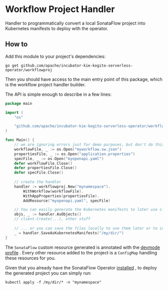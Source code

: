 # Workflow Project Handler

Handler to programmatically convert a local SonataFlow project into Kubernetes manifests to deploy with
the operator.

## How to

Add this module to your project's dependencies:

```shell
go get github.com/apache/incubator-kie-kogito-serverless-operator/workflowproj
```

Then you should have access to the main entry point of this package, which is the workflow project handler builder.

The API is simple enough to describe in a few lines:

```go
package main

import (
	"os"

	"github.com/apache/incubator-kie-kogito-serverless-operator/workflowproj"
)

func Main() {
	// we are ignoring errors just for demo purposes, but don't do this!
	workflowFile, _ := os.Open("myworkflow.sw.json")
	propertiesFile, _ := os.Open("application.properties")
	specFile, _ := os.Open("myopenapi.yaml")
	defer workflowFile.Close()
	defer propertiesFile.Close()
	defer specFile.Close()
	
	// create the handler
	handler := workflowproj.New("mynamespace").
		WithWorkflow(workflowFile).
		WithAppProperties(propertiesFile).
		AddResource("myopenapi.yaml", specFile)

	// You can easily generate the Kubernetes manifests to later use client-go to deploy them in the cluster...
	objs, _ := handler.AsObjects()
	// client.Create(...), other stuff
	
	// ... or you can save the files locally to use them later or to integrate in a GitOps process
	_ = handler.SaveAsKubernetesManifests("/my/dir/")
}
```

The `SonataFlow` custom resource generated is annotated with
the [devmode profile](https://kiegroup.github.io/kogito-docs/serverlessworkflow/latest/cloud/operator/developing-workflows.html)
.
Every other resource added to the project is a `ConfigMap` handling these resources for you.

Given that you already have the SonataFlow
Operator [installed](https://kiegroup.github.io/kogito-docs/serverlessworkflow/latest/cloud/operator/install-serverless-operator.html)
, to deploy the generated project you can simply run:

```shell
kubectl apply -f /my/dir/* -n "mynamespace"
```
